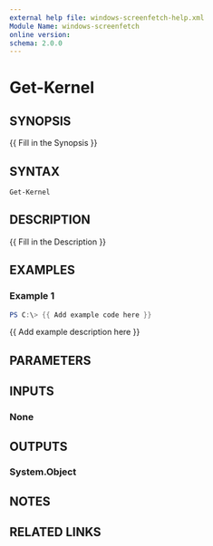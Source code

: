 ```yaml
---
external help file: windows-screenfetch-help.xml
Module Name: windows-screenfetch
online version:
schema: 2.0.0
---
```


# Get-Kernel

## SYNOPSIS
{{ Fill in the Synopsis }}

## SYNTAX

```
Get-Kernel
```

## DESCRIPTION
{{ Fill in the Description }}

## EXAMPLES

### Example 1
```powershell
PS C:\> {{ Add example code here }}
```

{{ Add example description here }}

## PARAMETERS

## INPUTS

### None

## OUTPUTS

### System.Object
## NOTES

## RELATED LINKS
